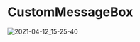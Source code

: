 # CustomMessageBox

![2021-04-12_15-25-40](https://user-images.githubusercontent.com/45687017/114394013-6320ca80-9ba3-11eb-841d-6a4c181e4800.png)
